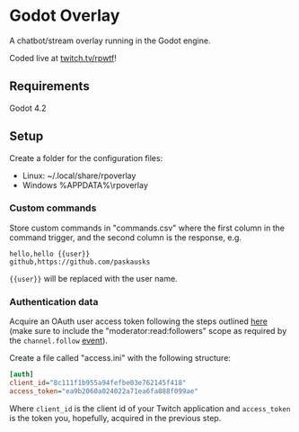 # Godot Overlay

A chatbot/stream overlay running in the Godot engine.

Coded live at [twitch.tv/rpwtf](https://twitch.tv/rpwtf)!

## Requirements

Godot 4.2

## Setup

Create a folder for the configuration files:

* Linux: ~/.local/share/rpoverlay
* Windows %APPDATA%\rpoverlay

### Custom commands

Store custom commands in "commands.csv" where the first column in the command trigger, and the second column is the response, e.g.

```csv
hello,hello {{user}}
github,https://github.com/paskausks
```

`{{user}}` will be replaced with the user name.

### Authentication data

Acquire an OAuth user access token following the steps outlined [here](https://dev.twitch.tv/docs/irc/authenticate-bot/) (make sure to include the "moderator:read:followers" scope as required by the `channel.follow` [event](https://dev.twitch.tv/docs/eventsub/eventsub-subscription-types/#channelfollow)).

Create a file called "access.ini" with the following structure:

```ini
[auth]
client_id="8c111f1b955a94fefbe03e762145f418"
access_token="ea9b2060a024022a71ea6fa088f099ae"
```

Where `client_id` is the client id of your Twitch application and `access_token` is the token you, hopefully, acquired in the previous step.
